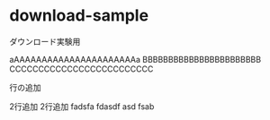# download-sample
ダウンロード実験用

aAAAAAAAAAAAAAAAAAAAAAAa
BBBBBBBBBBBBBBBBBBBBBBB
CCCCCCCCCCCCCCCCCCCCCCCCC


行の追加

2行追加
2行追加
fadsfa
fdasdf
asd
fsab
